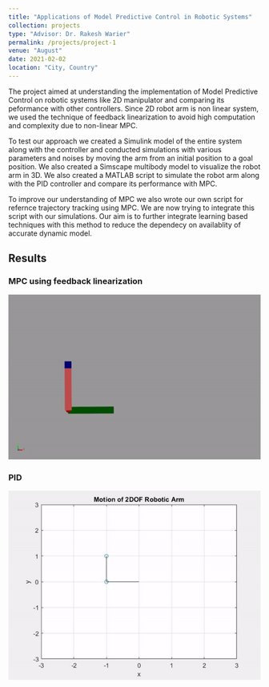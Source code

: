 ```yaml
---
title: "Applications of Model Predictive Control in Robotic Systems"
collection: projects
type: "Advisor: Dr. Rakesh Warier"
permalink: /projects/project-1
venue: "August"
date: 2021-02-02
location: "City, Country"
---
```


The project aimed at understanding the implementation of Model Predictive Control on robotic systems like 2D manipulator and comparing its peformance with other controllers. Since 2D robot arm is non linear system, we used the technique of feedback linearization to avoid high computation and complexity due to non-linear MPC. 

To test our approach we created a Simulink model of the entire system along with the controller and conducted simulations with various parameters and noises by moving the arm from an initial position to a goal position. We also created a Simscape multibody model to visualize the robot arm in 3D. We also created a MATLAB script to simulate the robot arm along with the PID controller and compare its performance with MPC.

To improve our understanding of MPC we also wrote our own script for refernce trajectory tracking using MPC. We are now trying to integrate this script with our simulations. Our aim is to further integrate learning based techniques with this method to reduce the dependecy on availablity of accurate dynamic model. 

## Results
### MPC using feedback linearization
![Simulation in simscape multibody](/images/ARM_MPC.gif)<br>

### PID 
![PID controller for 2D robot arm](/images/PID.gif)<br>


